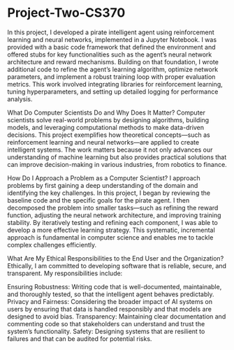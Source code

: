# Project-Two-CS370
In this project, I developed a pirate intelligent agent using reinforcement learning and neural networks, implemented in a Jupyter Notebook. I was provided with a basic code framework that defined the environment and offered stubs for key functionalities such as the agent’s neural network architecture and reward mechanisms. Building on that foundation, I wrote additional code to refine the agent’s learning algorithm, optimize network parameters, and implement a robust training loop with proper evaluation metrics. This work involved integrating libraries for reinforcement learning, tuning hyperparameters, and setting up detailed logging for performance analysis.

What Do Computer Scientists Do and Why Does It Matter?
Computer scientists solve real-world problems by designing algorithms, building models, and leveraging computational methods to make data-driven decisions. This project exemplifies how theoretical concepts—such as reinforcement learning and neural networks—are applied to create intelligent systems. The work matters because it not only advances our understanding of machine learning but also provides practical solutions that can improve decision-making in various industries, from robotics to finance.

How Do I Approach a Problem as a Computer Scientist?
I approach problems by first gaining a deep understanding of the domain and identifying the key challenges. In this project, I began by reviewing the baseline code and the specific goals for the pirate agent. I then decomposed the problem into smaller tasks—such as refining the reward function, adjusting the neural network architecture, and improving training stability. By iteratively testing and refining each component, I was able to develop a more effective learning strategy. This systematic, incremental approach is fundamental in computer science and enables me to tackle complex challenges efficiently.

What Are My Ethical Responsibilities to the End User and the Organization?
Ethically, I am committed to developing software that is reliable, secure, and transparent. My responsibilities include:

Ensuring Robustness: Writing code that is well-documented, maintainable, and thoroughly tested, so that the intelligent agent behaves predictably.
Privacy and Fairness: Considering the broader impact of AI systems on users by ensuring that data is handled responsibly and that models are designed to avoid bias.
Transparency: Maintaining clear documentation and commenting code so that stakeholders can understand and trust the system’s functionality.
Safety: Designing systems that are resilient to failures and that can be audited for potential risks.
